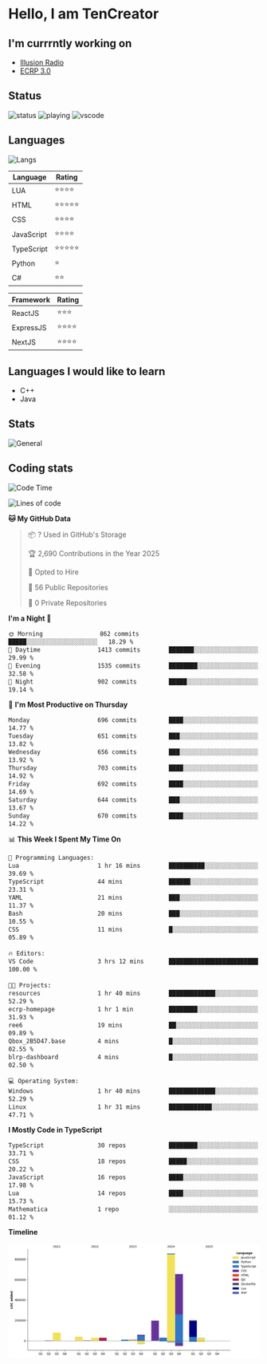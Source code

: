 # Hello, I am TenCreator

## I'm currrntly working on
- [Illusion Radio](https://illusionradio.co.uk/)
- [ECRP 3.0](http://github.com/Emerald-Coast-Roleplay/)

## Status
![status](https://api.statusbadges.me/badge/status/518334475038359555?simple=true&style=for-the-badge)
![playing](https://api.statusbadges.me/badge/playing/518334475038359555?style=for-the-badge)
![vscode](https://api.statusbadges.me/badge/vscode/518334475038359555?style=for-the-badge)

## Languages
![Langs](https://github-readme-stats.vercel.app/api/top-langs/?username=tencreator&layout=compact&theme=radical)


|Language|Rating|
|--------|------|
|LUA|⭐️⭐️⭐️⭐️|
|HTML|⭐️⭐️⭐️⭐️⭐️|
|CSS|⭐️⭐️⭐️⭐️|
|JavaScript|⭐️⭐️⭐️⭐️|
|TypeScript|⭐️⭐️⭐️⭐️⭐️|
|Python|⭐️|
|C#|⭐️⭐️ |

|Framework|Rating|
|--------|------|
|ReactJS|⭐️⭐️⭐|
|ExpressJS|⭐️⭐️⭐️⭐️|
|NextJS|⭐️⭐️⭐⭐️|

## Languages I would like to learn
- C++
- Java

## Stats
![General](https://github-readme-stats.vercel.app/api?username=tencreator&show_icons=true&theme=radical)

## Coding stats

<!--START_SECTION:waka-->
![Code Time](http://img.shields.io/badge/Code%20Time-548%20hrs%2015%20mins-blue)

![Lines of code](https://img.shields.io/badge/From%20Hello%20World%20I%27ve%20Written-2.2%20million%20lines%20of%20code-blue)

**🐱 My GitHub Data** 

> 📦 ? Used in GitHub's Storage 
 > 
> 🏆 2,690 Contributions in the Year 2025
 > 
> 💼 Opted to Hire
 > 
> 📜 56 Public Repositories 
 > 
> 🔑 0 Private Repositories 
 > 
**I'm a Night 🦉** 

```text
🌞 Morning                862 commits         █████░░░░░░░░░░░░░░░░░░░░   18.29 % 
🌆 Daytime                1413 commits        ███████░░░░░░░░░░░░░░░░░░   29.99 % 
🌃 Evening                1535 commits        ████████░░░░░░░░░░░░░░░░░   32.58 % 
🌙 Night                  902 commits         █████░░░░░░░░░░░░░░░░░░░░   19.14 % 
```
📅 **I'm Most Productive on Thursday** 

```text
Monday                   696 commits         ████░░░░░░░░░░░░░░░░░░░░░   14.77 % 
Tuesday                  651 commits         ███░░░░░░░░░░░░░░░░░░░░░░   13.82 % 
Wednesday                656 commits         ███░░░░░░░░░░░░░░░░░░░░░░   13.92 % 
Thursday                 703 commits         ████░░░░░░░░░░░░░░░░░░░░░   14.92 % 
Friday                   692 commits         ████░░░░░░░░░░░░░░░░░░░░░   14.69 % 
Saturday                 644 commits         ███░░░░░░░░░░░░░░░░░░░░░░   13.67 % 
Sunday                   670 commits         ████░░░░░░░░░░░░░░░░░░░░░   14.22 % 
```


📊 **This Week I Spent My Time On** 

```text
💬 Programming Languages: 
Lua                      1 hr 16 mins        ██████████░░░░░░░░░░░░░░░   39.69 % 
TypeScript               44 mins             ██████░░░░░░░░░░░░░░░░░░░   23.31 % 
YAML                     21 mins             ███░░░░░░░░░░░░░░░░░░░░░░   11.37 % 
Bash                     20 mins             ███░░░░░░░░░░░░░░░░░░░░░░   10.55 % 
CSS                      11 mins             █░░░░░░░░░░░░░░░░░░░░░░░░   05.89 % 

🔥 Editors: 
VS Code                  3 hrs 12 mins       █████████████████████████   100.00 % 

🐱‍💻 Projects: 
resources                1 hr 40 mins        █████████████░░░░░░░░░░░░   52.29 % 
ecrp-homepage            1 hr 1 min          ████████░░░░░░░░░░░░░░░░░   31.93 % 
ree6                     19 mins             ██░░░░░░░░░░░░░░░░░░░░░░░   09.89 % 
Qbox_2B5D47.base         4 mins              █░░░░░░░░░░░░░░░░░░░░░░░░   02.55 % 
blrp-dashboard           4 mins              █░░░░░░░░░░░░░░░░░░░░░░░░   02.50 % 

💻 Operating System: 
Windows                  1 hr 40 mins        █████████████░░░░░░░░░░░░   52.29 % 
Linux                    1 hr 31 mins        ████████████░░░░░░░░░░░░░   47.71 % 
```

**I Mostly Code in TypeScript** 

```text
TypeScript               30 repos            ████████░░░░░░░░░░░░░░░░░   33.71 % 
CSS                      18 repos            █████░░░░░░░░░░░░░░░░░░░░   20.22 % 
JavaScript               16 repos            ████░░░░░░░░░░░░░░░░░░░░░   17.98 % 
Lua                      14 repos            ████░░░░░░░░░░░░░░░░░░░░░   15.73 % 
Mathematica              1 repo              ░░░░░░░░░░░░░░░░░░░░░░░░░   01.12 % 
```



**Timeline**

![Lines of Code chart](https://raw.githubusercontent.com/tencreator/tencreator/main/assets/bar_graph.png)


<!--END_SECTION:waka-->

